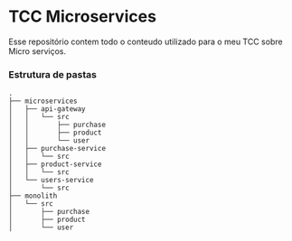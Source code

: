 # TCC Microservices

Esse repositório contem todo o conteudo utilizado para o meu TCC sobre Micro serviços.

### Estrutura de pastas

```
.
├── microservices
│   ├── api-gateway
│   │   └── src
│   │       ├── purchase
│   │       ├── product
│   │       └── user
│   ├── purchase-service
│   │   └── src
│   ├── product-service
│   │   └── src
│   └── users-service
│       └── src
├── monolith
│   └── src
│       ├── purchase
│       ├── product
│       └── user
```